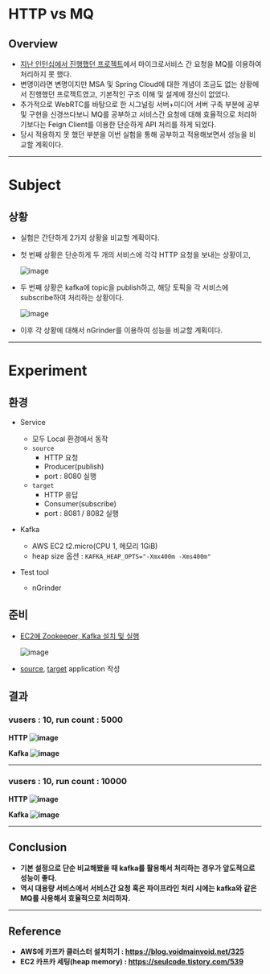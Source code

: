 # HTTP vs MQ
## Overview
- [지난 인턴십에서 진행했던 프로젝트](https://github.com/stove-smooth/sgs-smooth)에서 마이크로서비스 간 요청을 MQ를 이용하여 처리하지 못 했다.
- 변명이라면 변명이지만 MSA 및 Spring Cloud에 대한 개념이 조금도 없는 상황에서 진행했던 프로젝트였고, 기본적인 구조 이해 및 설계에 정신이 없었다.
- 추가적으로 WebRTC를 바탕으로 한 시그널링 서버+미디어 서버 구축 부분에 공부 및 구현을 신경쓰다보니 MQ를 공부하고 서비스간 요청에 대해 효율적으로 처리하기보다는 Feign Client를 이용한 단순하게 API 처리를 하게 되었다.
- 당시 적용하지 못 했던 부분을 이번 실험을 통해 공부하고 적용해보면서 성능을 비교할 계획이다. 

---

# Subject
## 상황
- 실험은 간단하게 2가지 상황을 비교할 계획이다.

- 첫 번째 상황은 단순하게 두 개의 서비스에 각각 HTTP 요청을 보내는 상황이고,

    ![image](https://user-images.githubusercontent.com/59307414/155879986-45ea3a60-e9cd-4c16-9500-2d2ab21f5c29.png)

- 두 번째 상황은 kafka에 topic을 publish하고, 해당 토픽을 각 서비스에 subscribe하여 처리하는 상황이다.

    ![image](https://user-images.githubusercontent.com/59307414/155879990-dfb19455-8a50-4c65-b0a5-177d64fce8ae.png)

- 이후 각 상황에 대해서 nGrinder를 이용하여 성능을 비교할 계획이다.

---

# Experiment
## 환경
- Service
    - 모두 Local 환경에서 동작
    - `source`
        - HTTP 요청
        - Producer(publish)
        - port : 8080 실행
    - `target`
        - HTTP 응답
        - Consumer(subscribe)
        - port : 8081 / 8082 실행

- Kafka
    - AWS EC2 t2.micro(CPU 1, 메모리 1GiB)
    - heap size 옵션 : `KAFKA_HEAP_OPTS="-Xmx400m -Xms400m"`

- Test tool
    - nGrinder

## 준비
- [EC2에 Zookeeper, Kafka 설치 및 실행](../usage-install-ec2.md)

    ![image](https://user-images.githubusercontent.com/59307414/155881543-dd325967-2e17-4447-a7cb-36880588bdc7.png)

- [source](./source/), [target](./target/) application 작성

## 결과
### vusers : 10, run count : 5000
<b>HTTP<b>
![image](https://user-images.githubusercontent.com/59307414/155887762-514c1d68-9097-479b-94e9-d2a180587ed9.png)

<b>Kafka<b>
![image](https://user-images.githubusercontent.com/59307414/155887840-22bb132e-5ef6-4654-ae13-f05d282a3d23.png)

---

### vusers : 10, run count : 10000
<b>HTTP<b>
![image](https://user-images.githubusercontent.com/59307414/155888124-37735557-5906-4e8a-9f4d-a3430f59593e.png)

<b>Kafka<b>
![image](https://user-images.githubusercontent.com/59307414/155887973-051edd74-3616-441b-921e-9efd27bff475.png)

---

## Conclusion
- 기본 설정으로 단순 비교해봤을 때 kafka를 활용해서 처리하는 경우가 앞도적으로 성능이 좋다.
- 역시 대용량 서비스에서 서비스간 요청 혹은 파이프라인 처리 시에는 kafka와 같은 MQ를 사용해서 효율적으로 처리하자. 

---
## Reference
- AWS에 카프카 클러스터 설치하기 : https://blog.voidmainvoid.net/325
- EC2 카프카 세팅(heap memory) : https://seulcode.tistory.com/539